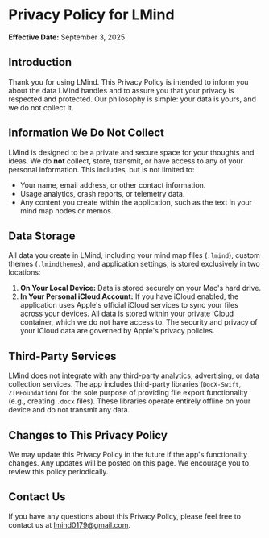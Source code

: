 # Privacy Policy for LMind

**Effective Date:** September 3, 2025

## Introduction
Thank you for using LMind. This Privacy Policy is intended to inform you about the data LMind handles and to assure you that your privacy is respected and protected. Our philosophy is simple: your data is yours, and we do not collect it.

## Information We Do Not Collect
LMind is designed to be a private and secure space for your thoughts and ideas. We do **not** collect, store, transmit, or have access to any of your personal information. This includes, but is not limited to:
* Your name, email address, or other contact information.
* Usage analytics, crash reports, or telemetry data.
* Any content you create within the application, such as the text in your mind map nodes or memos.

## Data Storage
All data you create in LMind, including your mind map files (`.lmind`), custom themes (`.lmindthemes`), and application settings, is stored exclusively in two locations:

1.  **On Your Local Device:** Data is stored securely on your Mac's hard drive.
2.  **In Your Personal iCloud Account:** If you have iCloud enabled, the application uses Apple's official iCloud services to sync your files across your devices. All data is stored within your private iCloud container, which we do not have access to. The security and privacy of your iCloud data are governed by Apple's privacy policies.

## Third-Party Services
LMind does not integrate with any third-party analytics, advertising, or data collection services. The app includes third-party libraries (`DocX-Swift`, `ZIPFoundation`) for the sole purpose of providing file export functionality (e.g., creating `.docx` files). These libraries operate entirely offline on your device and do not transmit any data.

## Changes to This Privacy Policy
We may update this Privacy Policy in the future if the app's functionality changes. Any updates will be posted on this page. We encourage you to review this policy periodically.

## Contact Us
If you have any questions about this Privacy Policy, please feel free to contact us at [lmind0179@gmail.com](mailto:lmind0179@gmail.com).
